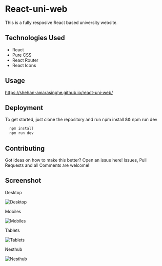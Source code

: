 
# React-uni-web

This is a fully resposive React based university website.


## Technologies Used

 - React
 - Pure CSS
 - React Router
 - React Icons

## Usage

https://shehan-amarasinghe.github.io/react-uni-web/


## Deployment

To get started, just clone the repository and run npm install && npm run dev

```bash
  npm install
  npm run dev
```


## Contributing

Got ideas on how to make this better? Open an issue here! Issues, Pull Requests and all Comments are welcome!



## Screenshot

Desktop





![Desktop](https://github.com/Shehan-Amarasinghe/react-uni-web/assets/141644101/0ef77903-c1fe-4912-a14c-cfd07b3940e5)






Mobiles






![Mobiles](https://github.com/Shehan-Amarasinghe/react-uni-web/assets/141644101/7d94554c-77cd-40f0-8f74-1747c44e4ded)






Tablets





![Tablets](https://github.com/Shehan-Amarasinghe/react-uni-web/assets/141644101/4fa621ce-35d5-4a88-a382-5b4fb95ac460)






Nesthub





![Nesthub](https://github.com/Shehan-Amarasinghe/react-uni-web/assets/141644101/50d7f219-f167-479c-ba4e-54cc8b4036a5)
